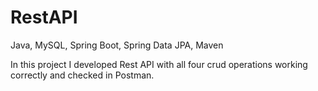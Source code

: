 # RestAPI
Java, MySQL, Spring Boot, Spring Data JPA, Maven

In this project I developed Rest API with all four crud operations working correctly and checked in Postman.
